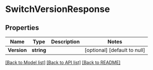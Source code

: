 [//]: # ( Copyright 2017, Dell EMC, Inc.)

# SwitchVersionResponse

## Properties
Name | Type | Description | Notes
------------ | ------------- | ------------- | -------------
**Version** | **string** |  | [optional] [default to null]

[[Back to Model list]](../README.md#documentation-for-models) [[Back to API list]](../README.md#documentation-for-api-endpoints) [[Back to README]](../README.md)



